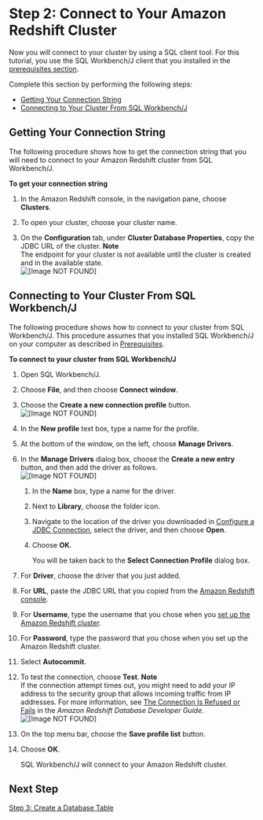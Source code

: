 # Step 2: Connect to Your Amazon Redshift Cluster<a name="event-publishing-redshift-cluster-connect"></a>

Now you will connect to your cluster by using a SQL client tool\. For this tutorial, you use the SQL Workbench/J client that you installed in the [prerequisites section](event-publishing-redshift-prerequisites.md)\.

Complete this section by performing the following steps:
+ [Getting Your Connection String](#event-publishing-redshift-cluster-connect-connection-string)
+ [Connecting to Your Cluster From SQL Workbench/J](#event-publishing-redshift-cluster-connect-profile)

## Getting Your Connection String<a name="event-publishing-redshift-cluster-connect-connection-string"></a>

The following procedure shows how to get the connection string that you will need to connect to your Amazon Redshift cluster from SQL Workbench/J\.

**To get your connection string**

1. In the Amazon Redshift console, in the navigation pane, choose **Clusters**\.

1. To open your cluster, choose your cluster name\.

1. On the **Configuration** tab, under **Cluster Database Properties**, copy the JDBC URL of the cluster\. 
**Note**  
The endpoint for your cluster is not available until the cluster is created and in the available state\.  
![\[Image NOT FOUND\]](http://docs.aws.amazon.com/ses/latest/DeveloperGuide/images/event_publishing_tutorial_redshift_url.png)

## Connecting to Your Cluster From SQL Workbench/J<a name="event-publishing-redshift-cluster-connect-profile"></a>

The following procedure shows how to connect to your cluster from SQL Workbench/J\. This procedure assumes that you installed SQL Workbench/J on your computer as described in [Prerequisites](event-publishing-redshift-prerequisites.md)\.

**To connect to your cluster from SQL Workbench/J**

1. Open SQL Workbench/J\.

1. Choose **File**, and then choose **Connect window**\.

1. Choose the **Create a new connection profile** button\.  
![\[Image NOT FOUND\]](http://docs.aws.amazon.com/ses/latest/DeveloperGuide/images/event_publishing_tutorial_redshift_new_connection.png)

1. In the **New profile** text box, type a name for the profile\.

1. At the bottom of the window, on the left, choose **Manage Drivers**\.

1. In the **Manage Drivers** dialog box, choose the **Create a new entry** button, and then add the driver as follows\.  
![\[Image NOT FOUND\]](http://docs.aws.amazon.com/ses/latest/DeveloperGuide/images/event_publishing_tutorial_redshift_new_entry.png)

   1. In the **Name** box, type a name for the driver\.

   1. Next to **Library**, choose the folder icon\.

   1. Navigate to the location of the driver you downloaded in [Configure a JDBC Connection](http://docs.aws.amazon.com/redshift/latest/mgmt/configure-jdbc-connection.html), select the driver, and then choose **Open**\.

   1. Choose **OK**\.

      You will be taken back to the **Select Connection Profile** dialog box\.

1. For **Driver**, choose the driver that you just added\.

1. For **URL**, paste the JDBC URL that you copied from the [Amazon Redshift console](https://console.aws.amazon.com/redshift/)\.

1. For **Username**, type the username that you chose when you [set up the Amazon Redshift cluster](event-publishing-redshift-cluster.md)\.

1. For **Password**, type the password that you chose when you set up the Amazon Redshift cluster\.

1. Select **Autocommit**\. 

1. To test the connection, choose **Test**\.
**Note**  
If the connection attempt times out, you might need to add your IP address to the security group that allows incoming traffic from IP addresses\. For more information, see [The Connection Is Refused or Fails](http://docs.aws.amazon.com/redshift/latest/mgmt/connecting-refusal-failure-issues.html) in the *Amazon Redshift Database Developer Guide*\.  
![\[Image NOT FOUND\]](http://docs.aws.amazon.com/ses/latest/DeveloperGuide/images/event_publishing_tutorial_redshift_connection.png)

1. On the top menu bar, choose the **Save profile list** button\.

1. Choose **OK**\.

   SQL Workbench/J will connect to your Amazon Redshift cluster\.

## Next Step<a name="event-publishing-redshift-cluster-connect-next-step"></a>

[Step 3: Create a Database Table](event-publishing-redshift-table.md)